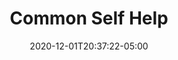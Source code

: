 ---
title: "Common Self Help"
date: 2020-12-01T20:37:22-05:00
lastmod: 2020-12-01T20:37:22-05:00
slug: ""
tags: []
description: ""
images: [""]
previewImage: "banner.webp"
previewImageFallback: "banner.png"
draft: true
---